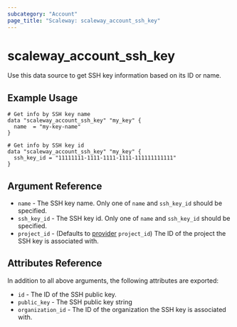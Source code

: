 ```yaml
---
subcategory: "Account"
page_title: "Scaleway: scaleway_account_ssh_key"
---
```


# scaleway_account_ssh_key

Use this data source to get SSH key information based on its ID or name.

## Example Usage

```hcl
# Get info by SSH key name
data "scaleway_account_ssh_key" "my_key" {
  name  = "my-key-name"
}

# Get info by SSH key id
data "scaleway_account_ssh_key" "my_key" {
  ssh_key_id = "11111111-1111-1111-1111-111111111111"
}
```

## Argument Reference

- `name` - The SSH key name. Only one of `name` and `ssh_key_id` should be specified.
- `ssh_key_id` - The SSH key id. Only one of `name` and `ssh_key_id` should be specified.
- `project_id` - (Defaults to [provider](../index.md#project_id) `project_id`) The ID of the project the SSH key is associated with.

## Attributes Reference

In addition to all above arguments, the following attributes are exported:

- `id` - The ID of the SSH public key.
- `public_key` - The SSH public key string
- `organization_id` - The ID of the organization the SSH key is associated with.
